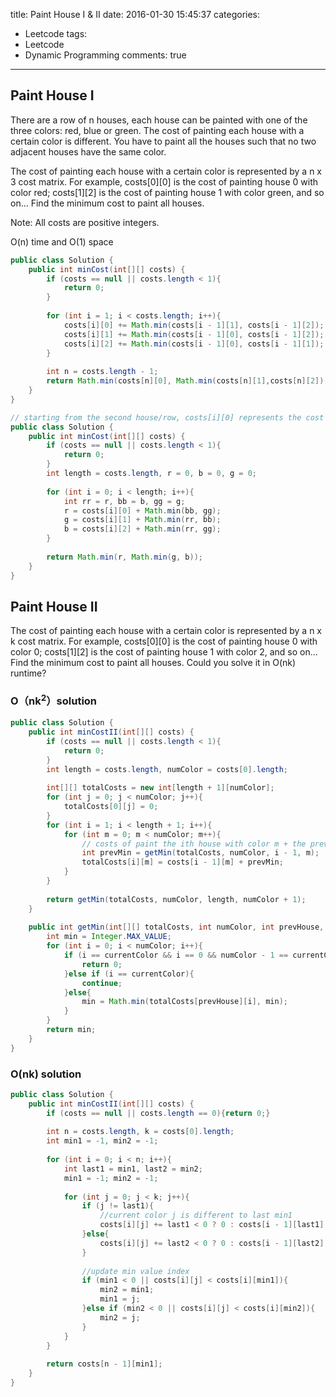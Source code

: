 title: Paint House I & II
date: 2016-01-30 15:45:37
categories:
- Leetcode
tags:
- Leetcode
- Dynamic Programming
comments: true
---
## Paint House I

There are a row of n houses, each house can be painted with one of the three colors: red, blue or green. The cost of painting each house with a certain color is different. You have to paint all the houses such that no two adjacent houses have the same color.

The cost of painting each house with a certain color is represented by a n x 3 cost matrix. For example, costs[0][0] is the cost of painting house 0 with color red; costs[1][2] is the cost of painting house 1 with color green, and so on... Find the minimum cost to paint all houses.

Note:
All costs are positive integers.

O(n) time and O(1) space

```java
public class Solution {
    public int minCost(int[][] costs) {
        if (costs == null || costs.length < 1){
            return 0;
        }
        
        for (int i = 1; i < costs.length; i++){
            costs[i][0] += Math.min(costs[i - 1][1], costs[i - 1][2]);
            costs[i][1] += Math.min(costs[i - 1][0], costs[i - 1][2]);
            costs[i][2] += Math.min(costs[i - 1][0], costs[i - 1][1]);
        }
        
        int n = costs.length - 1;
        return Math.min(costs[n][0], Math.min(costs[n][1],costs[n][2]));
    }
}
```


```java
// starting from the second house/row, costs[i][0] represents the cost of painting this house red plus the previous house, etc
public class Solution {
    public int minCost(int[][] costs) {
        if (costs == null || costs.length < 1){
            return 0;
        }
        int length = costs.length, r = 0, b = 0, g = 0;
        
        for (int i = 0; i < length; i++){
            int rr = r, bb = b, gg = g;
            r = costs[i][0] + Math.min(bb, gg);
            g = costs[i][1] + Math.min(rr, bb);
            b = costs[i][2] + Math.min(rr, gg);
        }
        
        return Math.min(r, Math.min(g, b));
    }
}
```

## Paint House II

The cost of painting each house with a certain color is represented by a n x k cost matrix. For example, costs[0][0] is the cost of painting house 0 with color 0; costs[1][2] is the cost of painting house 1 with color 2, and so on... Find the minimum cost to paint all houses. Could you solve it in O(nk) runtime?

### O（nk<sup>2</sup>）solution

```java
public class Solution {
    public int minCostII(int[][] costs) {
        if (costs == null || costs.length < 1){
            return 0;
        }
        int length = costs.length, numColor = costs[0].length;
        
        int[][] totalCosts = new int[length + 1][numColor];
        for (int j = 0; j < numColor; j++){
            totalCosts[0][j] = 0;
        }
        for (int i = 1; i < length + 1; i++){
            for (int m = 0; m < numColor; m++){
                // costs of paint the ith house with color m + the previous house
                int prevMin = getMin(totalCosts, numColor, i - 1, m);
                totalCosts[i][m] = costs[i - 1][m] + prevMin;
            }
        }
        
        return getMin(totalCosts, numColor, length, numColor + 1);
    }
    
    public int getMin(int[][] totalCosts, int numColor, int prevHouse, int currentColor){
        int min = Integer.MAX_VALUE;
        for (int i = 0; i < numColor; i++){
            if (i == currentColor && i == 0 && numColor - 1 == currentColor){
                return 0;
            }else if (i == currentColor){
                continue;
            }else{
                min = Math.min(totalCosts[prevHouse][i], min);
            }
        }
        return min;
    }
}
```

### O(nk) solution

```java
public class Solution {
    public int minCostII(int[][] costs) {
        if (costs == null || costs.length == 0){return 0;}
        
        int n = costs.length, k = costs[0].length;
        int min1 = -1, min2 = -1;
        
        for (int i = 0; i < n; i++){
            int last1 = min1, last2 = min2;
            min1 = -1; min2 = -1;
            
            for (int j = 0; j < k; j++){
                if (j != last1){
                    //current color j is different to last min1
                    costs[i][j] += last1 < 0 ? 0 : costs[i - 1][last1];
                }else{
                    costs[i][j] += last2 < 0 ? 0 : costs[i - 1][last2];
                }
                
                //update min value index
                if (min1 < 0 || costs[i][j] < costs[i][min1]){
                    min2 = min1;
                    min1 = j;
                }else if (min2 < 0 || costs[i][j] < costs[i][min2]){
                    min2 = j;
                }
            }
        }
        
        return costs[n - 1][min1];
    }
}
```